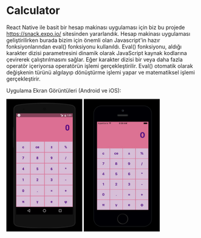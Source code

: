 # Calculator

React Native ile basit bir hesap makinası uygulaması için biz bu projede https://snack.expo.io/ sitesinden yararlandık.
Hesap makinası uygulaması geliştirilirken burada bizim için önemli olan Javascript'in hazır fonksiyonlarından eval()  fonksiyonu kullanıldı. Eval() fonksiyonu, aldığı karakter dizisi parametresini dinamik olarak JavaScript kaynak kodlarına çevirerek çalıştırılmasını sağlar. Eğer karakter dizisi bir veya daha fazla operatör içeriyorsa operatörün işlemi gerçekleştirilir. Eval() otomatik olarak değişkenin türünü algılayıp dönüştürme işlemi yapar ve matematiksel işlemi gerçekleştirir.

Uygulama Ekran Görüntüleri (Android ve iOS):

<img src="images/android.png" width="200" height="350">  <img src="images/ios.png" width="200" height="350">
